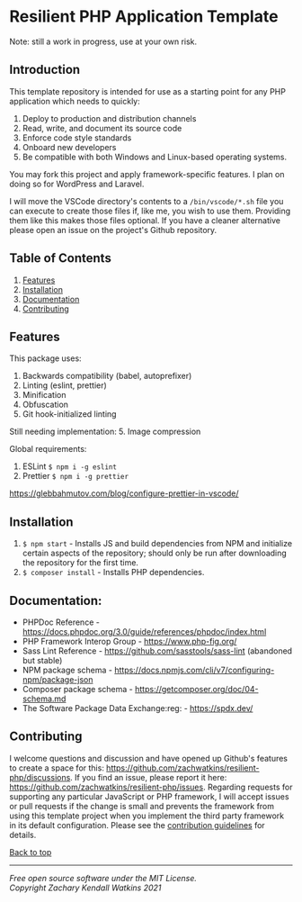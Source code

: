 # Resilient PHP Application Template

Note: still a work in progress, use at your own risk.

## Introduction

This template repository is intended for use as a starting point for any PHP application which needs to quickly:

1. Deploy to production and distribution channels
2. Read, write, and document its source code
3. Enforce code style standards
4. Onboard new developers
5. Be compatible with both Windows and Linux-based operating systems.

You may fork this project and apply framework-specific features. I plan on doing so for WordPress and Laravel.

I will move the VSCode directory's contents to a `/bin/vscode/*.sh` file you can execute to create those files if, like me, you wish to use them. Providing them like this makes those files optional. If you have a cleaner alternative please open an issue on the project's Github repository.

## Table of Contents

1. [Features](#features)
2. [Installation](#installation)
3. [Documentation](#documentation)
4. [Contributing](#contributing)
## Features

This package uses:

1. Backwards compatibility (babel, autoprefixer)
2. Linting (eslint, prettier)
3. Minification
4. Obfuscation
5. Git hook-initialized linting

Still needing implementation:
5. Image compression

Global requirements:
1. ESLint `$ npm i -g eslint`
1. Prettier `$ npm i -g prettier`

https://glebbahmutov.com/blog/configure-prettier-in-vscode/

## Installation

1. `$ npm start` - Installs JS and build dependencies from NPM and initialize certain aspects of the repository; should only be run after downloading the repository for the first time.
2. `$ composer install` - Installs PHP dependencies.

## Documentation:
* PHPDoc Reference - <https://docs.phpdoc.org/3.0/guide/references/phpdoc/index.html>
* PHP Framework Interop Group - <https://www.php-fig.org/>
* Sass Lint Reference - <https://github.com/sasstools/sass-lint> (abandoned but stable)
* NPM package schema - <https://docs.npmjs.com/cli/v7/configuring-npm/package-json>
* Composer package schema - <https://getcomposer.org/doc/04-schema.md>
* The Software Package Data Exchange:reg: - <https://spdx.dev/>

## Contributing

I welcome questions and discussion and have opened up Github's features to create a space for this: https://github.com/zachwatkins/resilient-php/discussions. If you find an issue, please report it here: https://github.com/zachwatkins/resilient-php/issues. Regarding requests for supporting any particular JavaScript or PHP framework, I will accept issues or pull requests if the change is small and prevents the framework from using this template project when you implement the third party framework in its default configuration. Please see the [contribution guidelines](./CONTRIBUTING.md) for details.

[Back to top](#introduction)

---
*Free open source software under the MIT License.*  
*Copyright Zachary Kendall Watkins 2021*
